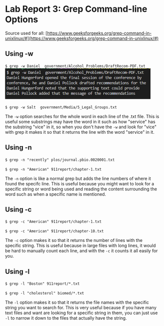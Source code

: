 # **Lab Report 3: Grep Command-line Options**
Source used for all: [https://www.geeksforgeeks.org/grep-command-in-unixlinux/#](https://www.geeksforgeeks.org/grep-command-in-unixlinux/#)

## Using -w
`$ grep -w Daniel  government/Alcohol_Problems/DraftRecom-PDF.txt`
![Image](grepw1.png)

`$ grep -w Salt  government/Media/5_Legal_Groups.txt`

The `-w` option searches for the whole word in each line of the .txt file. This is useful some substrings may have the word in it such as how "service" has the substring "vice" in it, so when you don't have the `-w` and look for "vice" with grep it makes it so that it returns the line with the word "service" in it.

## Using -n
`$ grep -n "recently" plos/journal.pbio.0020001.txt`

`$ grep -n "American" 911report/chapter-1.txt`

The `-n` option is like a normal grep but adds the line numbers of where it found the specifc line. This is useful because you might want to look for a specific string or word being used and reading the content surrounding the word such as when a specific name is mentioned.

## Using -c
`$ grep -c "American" 911report/chapter-1.txt`

`$ grep -c "American" 911report/chapter-10.txt`

The `-c` option makes it so that it returns the number of lines with the specific string. This is useful because in large files with long lines, it would be hard to manually count each line, and with the `-c` it counts it all easily for you.

## Using -l
`$ grep -l "Boston" 911report/*.txt`

`$ grep -l "cholesterol" biomed/*.txt`

The `-l` option makes it so that it returns the file names with the specific string you want to search for. This is very useful because if you have many text files and want are looking for a specific string in them, you can just use `-l` to narrow it down to the files that actually have the string.
